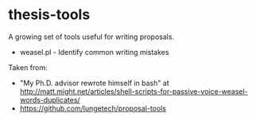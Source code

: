 thesis-tools
============

A growing set of tools useful for writing proposals.

* weasel.pl - Identify common writing mistakes

Taken from:
* "My Ph.D. advisor rewrote himself in bash" at http://matt.might.net/articles/shell-scripts-for-passive-voice-weasel-words-duplicates/ 
* https://github.com/lungetech/proposal-tools

